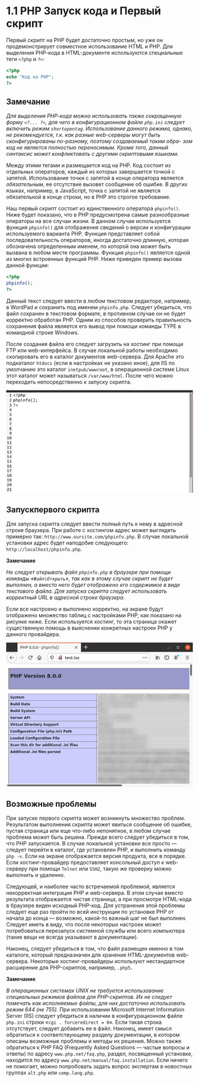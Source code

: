 # 1.1 PHP Запуск кода и Первый скрипт

Первый скрипт на РНР будет достаточно простым, но уже он 
продемонстрирует совместное использование HTML и РНР. Для выделения РНР-кода
в HTML-документе используются специальные теги `<?php` и `?>`:

```php
<?php
echo "Код на PHP";
?>
```

## Замечание 

*Для выделения РНР-кода можно использовать также сокращенную форму `<?... ?>`,
для чего в конфигурационном файле `php.ini` следует включить режим `shortopentag`.
Использование данного режима, однако, не рекомендуется, т.к. как разные 
web-серверы могут быть сконфигурированы по-разному, поэтому создаваемый таким обра-
зом код не является полностью переносимым. Кроме того, данный синтаксис может
конфликтовать с другими скриптовыми языками.*


Между этими тегами и размещается код на РНР. Код состоит из отдельных
операторов, каждый из которых завершается точкой с запятой. Использование
точки с запятой в конце оператора является _обязательным_, ее отсутствие 
вызовет сообщение об ошибке. В других языках, например, в JavaScript, точка с 
запятой не является обязательной в конце строки, но в РНР это строгое 
требование.

Наш первый скрипт состоит из единственного оператора `phpinfo()`. Ниже
будет показано, что в РНР предусмотрена самые разнообразные операторы
на все случаи жизни. В данном случае используется функция `phpinfo()` для 
отображения сведений о версии и конфигурации используемого варианта РНР.
Функция представляет собой последовательность операторов, иногда 
достаточно длинную, которая обозначена определенным именем, по которой она может
быть вызвана в любом месте программы. Функция `phpinfo()` является одной
из многих встроенных функций PHP. Ниже приведен пример вызова данной
функции:

```php
<?php
phpinfo();
?>
```

Данный текст следует ввести в любом текстовом редакторе, например,
в WordPad и сохранить под именем `phpinfo.php`. Следует 
убедиться, что файл сохранен в текстовом формате, в противном случае он не будет
корректно обработан РНР. Одним из способов проверить правильность 
сохранения файла является его вывод при помощи команды TYPE в командной строке
Windows.

После создания файла его следует загрузить на хостинг при помощи FTP или
web-интерфейса. В случае локальной работы необходимо скопировать его в 
каталог документов web-сервера. Для Apache это подкаталог `htdocs` (если в 
настройках не указано иное), для IIS по умолчанию это каталог `inetpub/wwwroot`,
в операционной системе Linux этот каталог может называться `/var/www/html`.
После чего можно переходить непосредственно к запуску скрипта.

![Функция phpinfo](images/funkciya-phpinfo.png)

## Запускпервого скрипта

Для запуска скрипта следует ввести полный путь к нему в адресной строке
браузера. При работе с хостингом адрес может выглядеть примерно так:
`http://www.oursite.com/phpinfo.php`. В случае локальной установки адрес
будет наподобие следующего: `http://localhost/phpinfo.php`.

**Замечание**

*Не следует открывать файл `phpinfo.php` в браузере при помощи команды «`Файл\Открыть`», так как в этому случае скрипт не будет выполнен, а вместо него будет 
отображено его содержимое в виде текстового файла. Для запуска скрипта следует 
использовать корректный URL в адресной строке браузера.*

Если все настроено и выполнено корректно, на экране будут отображено 
множество таблиц с настройками РНР, как показано на рисунке ниже. Если используется
хостинг, то эта страница окажет существенную помощь в выяснении 
конкретных настроек РНР у данного провайдера.

![Запуск первого скрипта](images/zapusk-pervogo-skripta.png)

## Возможные проблемы

При запуске первого скрипта может возникнуть множество проблем. 
Результатом выполнения скрипта может явиться сообщение об ошибке, пустая 
страница или еще что-либо непонятное, в любом случае проблема может быть решена.
Прежде всего следует убедиться в том, что РНР запускается. В случае 
локальной установки все просто — следует перейти в каталог, где установлен РНР,
и выполнить команду `php -v`. Если на экране отображается версия продукта,
все в порядке. Если хостинг-провайдер предоставляет консольный доступ
к web-серверу при помощи `Telnet` или `SSH2`, такую же проверку можно 
выполнить и удаленно.

Следующей, и наиболее часто встречаемой проблемой, является 
некорректная интеграция РНР и web-сервера. В этом случае вместо результата 
отображается чистая страница, а при просмотре HTML-кода в браузере виден исходный
PHP-код. Для устранения этой проблемы следует еще раз пройти по всей 
инструкции по установке РНР от начала до конца — возможно, какой-то важный
шаг не был выполнен. Следует иметь в виду, что после некоторых настроек 
может потребоваться перезапуск системной службы или всего компьютера (такие
вещи не всегда указывают в документации).

Наконец, следует убедиться в том, что файл размещен именно в том каталоге,
который предназначен для хранения HTML-документов web-сервера. 
Некоторые хостинг-провайдеры используют нестандартное расширение для
PHP-скриптов, например, `.php5.`

**Замечание**

*В операционных системах UNIX не требуется использование специальных режимов
файлов для PHP-скриптов. Их не следует помечать как исполняемые файлы, для них
достаточно использовать режим 644 (не 755).*
При использовании Microsoft Internet Information Server (IIS) следует 
убедиться в наличии в конфигурационном файле `php.ini` строки
«`cgi . forceredirect = 0`». Если такая строка отсутствует, следует добавить
ее в файл.
Наконец, имеет смысл обратиться к соответствующему разделу 
документации, в котором описаны возможные проблемы и методы их решения. Можно
также обратиться к PHP FAQ (Frequently Asked Questions — частые вопросы
и ответы) по адресу `www.php.net/faq.php`, раздел, посвященный установке,
находится по адресу `www.php.net/manual/faq.installation`. Если ничего
не помогает, можно попробовать задать вопрос экспертам в новостных группах
`alt.php` или `comp.lang.php`.
